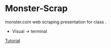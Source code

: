 # Monster-Scrap
 monster.com web scraping presentation for class .
 
 - Visual -> terminal
 
 [Tutorial](https://github.com/CyborgVillager/Monster-Scrap/wiki/Python-Web-Scrapping-Tutorial)
 

